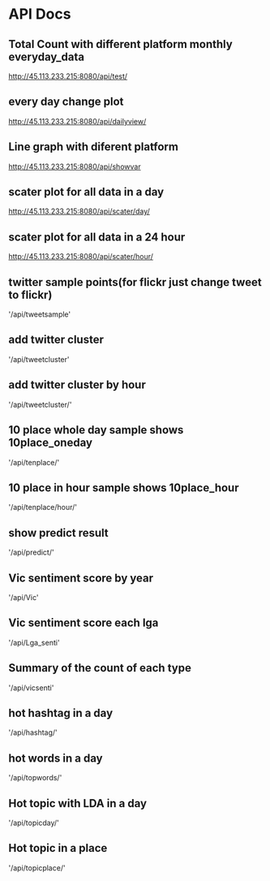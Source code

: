# API Docs

## Total Count with different platform monthly  everyday_data
http://45.113.233.215:8080/api/test/<date>
  
  
## every day change plot
http://45.113.233.215:8080/api/dailyview/<date>
  
## Line graph with diferent platform
http://45.113.233.215:8080/api/showvar
  
## scater plot for all data in a day
http://45.113.233.215:8080/api/scater/day/<date>
  
## scater plot for all data in a 24 hour
http://45.113.233.215:8080/api/scater/hour/<date>
  
  

## twitter sample points(for flickr just change tweet to flickr)
'/api/tweetsample'
  
## add twitter cluster 
'/api/tweetcluster'
  
## add twitter cluster by hour
'/api/tweetcluster/<time1>'
  

## 10 place whole day sample shows 10place_oneday
'/api/tenplace/<name>'
  
## 10 place in hour sample shows 10place_hour
'/api/tenplace/hour/<name>'
  
## show predict result
'/api/predict/<name>'
  
## Vic sentiment score by year
'/api/Vic'
  
## Vic sentiment score each lga
'/api/Lga_senti'
  
## Summary of the count of each type
 '/api/vicsenti'
  
## hot hashtag in a day
'/api/hashtag/<date>'
  
## hot words in a day
'/api/topwords/<date>'
  
## Hot topic with LDA in a day
'/api/topicday/<date>'
  
## Hot topic in a place
'/api/topicplace/<place>'
  
